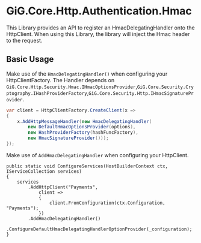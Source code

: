 # GiG.Core.Http.Authentication.Hmac

This Library provides an API to register an HmacDelegatingHandler onto the HttpClient. When using this Library, the library will inject the Hmac header to the request.

## Basic Usage

Make use of the `HmacDelegatingHandler()` when configuring your HttpClientFactory. The Handler depends on `GiG.Core.Http.Security.Hmac.IHmacOptionsProvider`,`GiG.Core.Security.Cryptography.IHashProviderFactory`,`GiG.Core.Security.Http.IHmacSignatureProvider`.

```csharp
var client = HttpClientFactory.CreateClient(x => 
{
	x.AddHttpMessageHandler(new HmacDelegatingHandler(
		new DefaultHmacOptionsProvider(options),
		new HashProviderFactory(hashFuncFactory),
		new HmacSignatureProvider()));
});
```

Make use of `AddHmacDelegatingHandler` when configuring your HttpClient.

```charp
public static void ConfigureServices(HostBuilderContext ctx, IServiceCollection services)
{
    services
        .AddHttpClient("Payments", 
            client => 
            {
                client.FromConfiguration(ctx.Configuration, "Payments"); 
            })
        .AddHmacDelegatingHandler()
		.ConfigureDefaultHmacDelegatingHandlerOptionProvider(_configuration);
}
```
